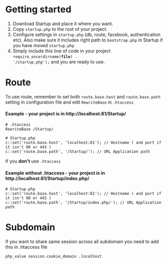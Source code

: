 # Getting started

1. Download Startup and place it where you want.
2. Copy <code>startup.php</code> to the root of your project.
3. Configure settings in <code>startup.php</code> (db, route, facebook, authentication etc). Also make sure it includes right path to <code>bootstrap.php</code> in Startup if you have moved <code>startup.php</code>
4. Simply include this line of code in your project <code>require_once(dirname(__file__) . '/startup.php');</code> and you are ready to use.

# Route

To use route, remember to set both <code>route.base.host</code> and <code>route.base.path</code> setting in configuration file and edit <code>RewriteBase</code> in <code>.htaccess</code>

#### Example - your project is in http://localhost:81/Startup/

	# .htaccess
	RewriteBase /Startup/

	# Startup.php
	c::set('route.base.host', 'localhost:81'); // Hostname ( and port if it isn't 80 or 443 )
	c::set('route.base.path', '/Startup/'); // URL Application path
	
If you **don't** use <code>.htaccess</code>
	
#### Example without .htaccess - your project is in http://localhost:81/Startup/index.php/

	# Startup.php
	c::set('route.base.host', 'localhost:81'); // Hostname ( and port if it isn't 80 or 443 )
	c::set('route.base.path', '/Startup/index.php/'); // URL Application path
	
# Subdomain

If you want to share same session across all subdomain you need to add this in .htaccess file

	php_value session.cookie_domain .localhost